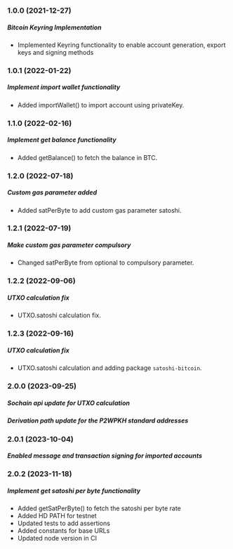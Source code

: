 ### 1.0.0 (2021-12-27)

##### Bitcoin Keyring Implementation

- Implemented Keyring functionality to enable account generation, export keys and signing methods

### 1.0.1 (2022-01-22)

##### Implement import wallet functionality

- Added importWallet() to import account using privateKey.

### 1.1.0 (2022-02-16)

##### Implement get balance functionality

- Added getBalance() to fetch the balance in BTC.

### 1.2.0 (2022-07-18)

##### Custom gas parameter added

- Added satPerByte to add custom gas parameter satoshi.

### 1.2.1 (2022-07-19)

##### Make custom gas parameter compulsory

- Changed satPerByte from optional to compulsory parameter.

### 1.2.2 (2022-09-06)

##### UTXO calculation fix

- UTXO.satoshi calculation fix.

### 1.2.3 (2022-09-16)

##### UTXO calculation fix

- UTXO.satoshi calculation and adding package `satoshi-bitcoin`.

### 2.0.0 (2023-09-25)

#####  Sochain api update for UTXO calculation
#####  Derivation path update for the P2WPKH standard addresses

### 2.0.1 (2023-10-04)

#####  Enabled message and transaction signing for imported accounts

### 2.0.2 (2023-11-18)

##### Implement get satoshi per byte functionality

- Added getSatPerByte() to fetch the satoshi per byte rate
- Added HD PATH for testnet
- Updated tests to add assertions
- Added constants for base URLs
- Updated node version in CI